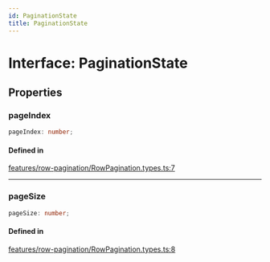 ```yaml
---
id: PaginationState
title: PaginationState
---
```


# Interface: PaginationState

## Properties

### pageIndex

```ts
pageIndex: number;
```

#### Defined in

[features/row-pagination/RowPagination.types.ts:7](https://github.com/TanStack/table/blob/main/packages/table-core/src/features/row-pagination/RowPagination.types.ts#L7)

***

### pageSize

```ts
pageSize: number;
```

#### Defined in

[features/row-pagination/RowPagination.types.ts:8](https://github.com/TanStack/table/blob/main/packages/table-core/src/features/row-pagination/RowPagination.types.ts#L8)
